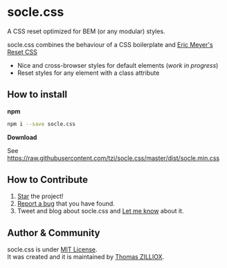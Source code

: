 socle.css
======

A CSS reset optimized for BEM (or any modular) styles.

socle.css combines the behaviour of a CSS boilerplate and [Eric Meyer's Reset CSS](http://meyerweb.com/eric/tools/css/reset/)

 * Nice and cross-browser styles for default elements (*work in progress*)
 * Reset styles for any element with a class attribute


How to install
------

**npm**

```sh
npm i --save socle.css
```

**Download**

See https://raw.githubusercontent.com/tzi/socle.css/master/dist/socle.min.css


How to Contribute
------

1. [Star](https://github.com/tzi/socle.css/stargazers) the project!
2. [Report a bug](https://github.com/tzi/socle.css/issues/new) that you have found.
3. Tweet and blog about socle.css and [Let me know](https://twitter.com/iamtzi) about it.


Author & Community
------

socle.css is under [MIT License](http://tzi.mit-license.org/).<br>
It was created and it is maintained by [Thomas ZILLIOX](http://tzi.fr).
